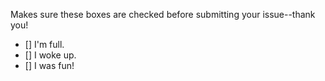 Makes sure these boxes are checked before submitting your issue--thank you!

- [] I'm full.
- [] I woke up.
- [] I was fun!